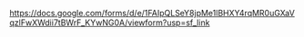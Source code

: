 https://docs.google.com/forms/d/e/1FAIpQLSeY8jpMe1lBHXY4rqMR0uGXaVqzlFwXWdii7tBWrF_KYwNG0A/viewform?usp=sf_link
